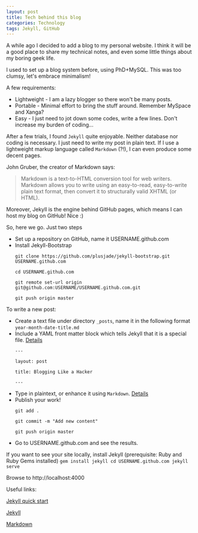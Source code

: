 ```yaml
---
layout: post
title: Tech behind this blog
categories: Technology
tags: Jekyll, GitHub
---
```


A while ago I decided to add a blog to my personal website. I think it will be a good place to share my technical notes, and even some little things about my boring geek life.

I used to set up a blog system before, using PhD+MySQL. This was too clumsy, let's embrace minimalism!

A few requirements:

* Lightweight - I am a lazy blogger so there won't be many posts.
* Portable - Minimal effort to bring the stuff around. Remember MySpace and Xanga?
* Easy - I just need to jot down some codes, write a few lines. Don't increase my burden of coding...

After a few trials, I found `Jekyll` quite enjoyable. Neither database nor coding is necessary. I just need to write my post in plain text. If I use a lightweight markup language called `Markdown` (?!), I can even produce some decent pages.

John Gruber, the creator of Markdown says:

> Markdown is a text-to-HTML conversion tool for web writers. Markdown allows you to write using an easy-to-read, easy-to-write plain text format, then convert it to structurally valid XHTML (or HTML).

Moreover, Jekyll is the engine behind GitHub pages, which means I can host my blog on GitHub! Nice :)

So, here we go. Just two steps

* Set up a repository on GitHub, name it USERNAME.github.com
* Install Jekyll-Bootstrap
	```
	git clone https://github.com/plusjade/jekyll-bootstrap.git USERNAME.github.com

	cd USERNAME.github.com

	git remote set-url origin git@github.com:USERNAME/USERNAME.github.com.git

	git push origin master
	```

To write a new post:

* Create a text file under directory `_posts`, name it in the following format
	`year-month-date-title.md`
* Include a YAML front matter block which tells Jekyll that it is a special file. [Details](http://jekyllrb.com/docs/frontmatter/)
	```
	---
	
	layout: post
	
	title: Blogging Like a Hacker
	
	---
	```
* Type in plaintext, or enhance it using `Markdown`. [Details](http://daringfireball.net/projects/markdown/syntax#link)
* Publish your work!
	```
	git add .

	git commit -m "Add new content"
	
	git push origin master
	```
* Go to USERNAME.github.com and see the results.

If you want to see your site locally, install Jekyll (prerequisite: Ruby and Ruby Gems installed)
	```
	gem install jekyll
	cd USERNAME.github.com
	jekyll serve
	```

Browse to http://localhost:4000

Useful links:

[Jekyll quick start](http://jekyllbootstrap.com/usage/jekyll-quick-start.html)

[Jekyll](http://jekyllrb.com/)

[Markdown](http://daringfireball.net/projects/markdown/)

